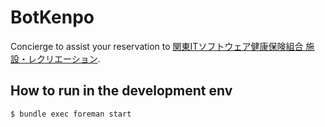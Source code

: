 # BotKenpo

Concierge to assist your reservation to [関東ITソフトウェア健康保険組合 施設・レクリエーション](https://as.its-kenpo.or.jp/).

## How to run in the development env

```sh
$ bundle exec foreman start
```

